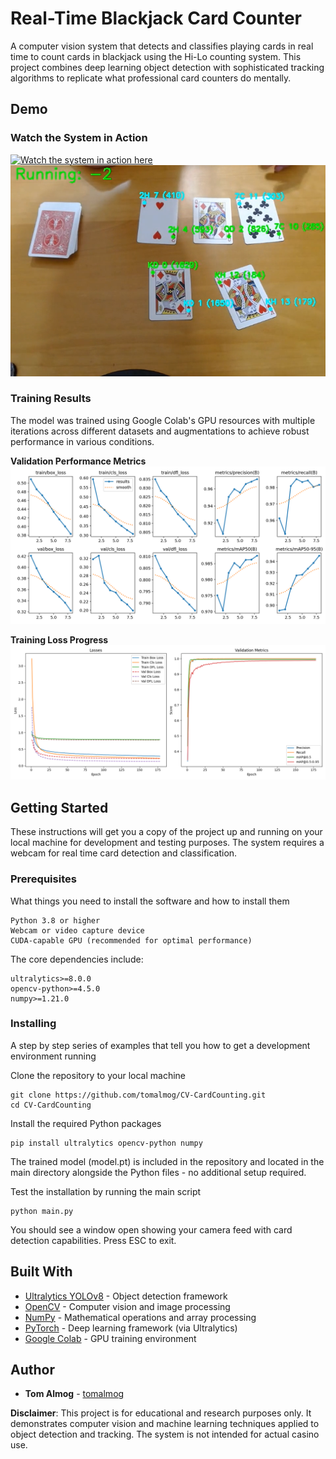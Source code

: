 # Real-Time Blackjack Card Counter

A computer vision system that detects and classifies playing cards in real time to count cards in blackjack using the Hi-Lo counting system. This project combines deep learning object detection with sophisticated tracking algorithms to replicate what professional card counters do mentally.

## Demo

### Watch the System in Action
[![Watch the system in action here](https://img.shields.io/badge/YouTube-Demo-red?style=for-the-badge&logo=youtube)](https://youtu.be/Up7d6KC7Rio)
![Youtube Video Demo](thumbnail.png) 

### Training Results

The model was trained using Google Colab's GPU resources with multiple iterations across different datasets and augmentations to achieve robust performance in various conditions.

**Validation Performance Metrics**
![Validation Metrics Graph](results.png)

**Training Loss Progress**
![Training Loss Graph](myplot.png)

## Getting Started

These instructions will get you a copy of the project up and running on your local machine for development and testing purposes. The system requires a webcam for real time card detection and classification.

### Prerequisites

What things you need to install the software and how to install them

```
Python 3.8 or higher
Webcam or video capture device
CUDA-capable GPU (recommended for optimal performance)
```

The core dependencies include:

```
ultralytics>=8.0.0
opencv-python>=4.5.0
numpy>=1.21.0
```

### Installing

A step by step series of examples that tell you how to get a development environment running

Clone the repository to your local machine

```
git clone https://github.com/tomalmog/CV-CardCounting.git
cd CV-CardCounting
```

Install the required Python packages

```
pip install ultralytics opencv-python numpy
```

The trained model (model.pt) is included in the repository and located in the main directory alongside the Python files - no additional setup required.

Test the installation by running the main script

```
python main.py
```

You should see a window open showing your camera feed with card detection capabilities. Press ESC to exit.

## Built With

* [Ultralytics YOLOv8](https://github.com/ultralytics/ultralytics) - Object detection framework
* [OpenCV](https://opencv.org/) - Computer vision and image processing
* [NumPy](https://numpy.org/) - Mathematical operations and array processing
* [PyTorch](https://pytorch.org/) - Deep learning framework (via Ultralytics)
* [Google Colab](https://colab.research.google.com/) - GPU training environment

## Author

* **Tom Almog** - [tomalmog](https://github.com/tomalmog)

**Disclaimer**: This project is for educational and research purposes only. It demonstrates computer vision and machine learning techniques applied to object detection and tracking. The system is not intended for actual casino use.
